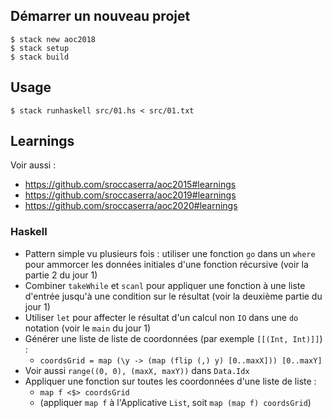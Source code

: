 ## Démarrer un nouveau projet

```
$ stack new aoc2018
$ stack setup
$ stack build
```

## Usage

```
$ stack runhaskell src/01.hs < src/01.txt
```

## Learnings

Voir aussi :
- <https://github.com/sroccaserra/aoc2015#learnings>
- <https://github.com/sroccaserra/aoc2019#learnings>
- <https://github.com/sroccaserra/aoc2020#learnings>

### Haskell

- Pattern simple vu plusieurs fois : utiliser une fonction `go` dans un `where` pour ammorcer les données initiales d'une fonction récursive (voir la partie 2 du jour 1)
- Combiner `takeWhile` et `scanl` pour appliquer une fonction à une liste d'entrée jusqu'à une condition sur le résultat (voir la deuxième partie du jour 1)
- Utiliser `let` pour affecter le résultat d'un calcul non `IO` dans une `do` notation (voir le `main` du jour 1)
- Générer une liste de liste de coordonnées (par exemple `[[(Int, Int)]]`) :
    - `coordsGrid = map (\y -> (map (flip (,) y) [0..maxX])) [0..maxY]`
- Voir aussi `range((0, 0), (maxX, maxY))` dans `Data.Idx`
- Appliquer une fonction sur toutes les coordonnées d'une liste de liste :
    - `map f <$> coordsGrid`
    - (appliquer `map f` à l'Applicative `List`, soit `map (map f) coordsGrid`)
